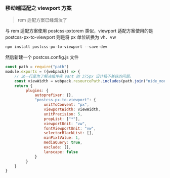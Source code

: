 ### 移动端适配之 viewport 方案

> rem 适配方案已经淘汰了

与 rem 适配方案使用 postcss-pxtorem 类似，viewport 适配方案使用的是 postcss-px-to-viewport 则是将 px 单位转换为 vh、vw

```javascript
npm install postcss-px-to-viewport --save-dev
```

然后新建一个 postcss.config.js 文件

```javascript
const path = require("path")
module.exports = ({webpack}) => {
    // 这一行是为了解决组件库 vant 的 375px 设计稿不兼容的问题。
    const viewWidth = webpack.resourcePath.includes(path.join("nide_modules", "vant")) ? 375 : 750
    return {
         plugins: {
             autoprefixer: {},
             "postcss-px-to-viewport": {
                 unitToConvent: "px",
                 viewportWidth: viewWidth,
                 unitPrecision: 5,
                 propList: ["*"],
                 viewportUnit: "vw",
                 fontViewportUnit: "vw",
                 selectorBlackList: [],
                 minPixlValue: 1,
                 mediaQuery: true,
                 exclude: [],
                 lanscape: false
             }
         }
    }
}
```
